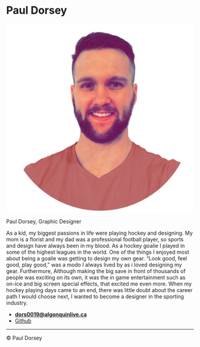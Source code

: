 # Paul Dorsey

![](Paul.png)

Paul Dorsey, Graphic Designer

As a kid, my biggest passions in life were playing hockey and designing. My mom is a florist and my dad was a professional football player, so sports and design have always been in my blood. As a hockey goalie I played in some of the highest leagues in the world. One of the things I enjoyed most about being a goalie was getting to design my own gear. “Look good, feel good, play good,” was a modo I always lived by as i loved designing my gear. Furthermore, Although making the big save in front of thousands of people was exciting on its own, it was the in game entertainment such as on-ice and big screen special effects, that excited me even more. When my hockey playing days came to an end, there was little doubt about the career path I would choose next, I wanted to become a designer in the sporting industry.

- **[dors0019@algonquinlive.ca](mailto:dors0019@algonquinlive.ca)**
- [Github](https://github.com/Dorsey2121)

---

© Paul Dorsey
